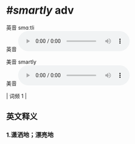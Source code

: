 # ***\#smartly*** adv
英音 smɑːtli  
英音
<audio src="./media/smartly1.aac" controls="controls"></audio>

美音 smartly  
美音
<audio src="./media/smartly2.aac" controls="controls"></audio>



| 词频 1 |  

英文释义
---
### 1.**潇洒地；漂亮地**  


